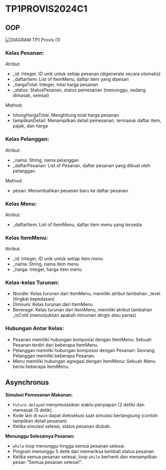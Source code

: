 # TP1PROVIS2024C1

## OOP
![DIAGRAM TP1 Provis (1)](https://github.com/boyaditya/TP1PROVIS2024C1/assets/135103722/13a6abe5-1454-4e9c-a554-5494b922b697)


### Kelas Pesanan:
Atribut:
- _id: Integer, ID unik untuk setiap pesanan (digenerate secara otomatis)
- _daftarItem: List of ItemMenu, daftar item yang dipesan
- _hargaTotal: Integer, total harga pesanan
- _status: StatusPesanan, status pemesanan (menunggu, sedang dimasak, selesai)
  
Method:
- hitungHargaTotal: Menghitung total harga pesanan
- tampilkanDetail: Menampilkan detail pemesanan, termasuk daftar item, pajak, dan harga
  
### Kelas Pelanggan:
Atribut:
- _nama: String, nama pelanggan
- _daftarPesanan: List of Pesanan, daftar pesanan yang dibuat oleh pelanggan
  
Method:
- pesan: Menambahkan pesanan baru ke daftar pesanan
  
### Kelas Menu:
Atribut:
- _daftarItem: List of ItemMenu, daftar item menu yang tersedia
  
### Kelas ItemMenu:
Atribut:
- _id: Integer, ID unik untuk setiap item menu
- _nama: String, nama item menu
- _harga: Integer, harga item menu

### Kelas-kelas Turunan:
- Noodle: Kelas turunan dari ItemMenu, memiliki atribut tambahan _level (tingkat kepedasan)
- Dimsum: Kelas turunan dari ItemMenu
- Beverage: Kelas turunan dari ItemMenu, memiliki atribut tambahan _isCold (menunjukkan apakah minuman dingin atau panas)
  
### Hubungan Antar Kelas:
- Pesanan memiliki hubungan komposisi dengan ItemMenu: Sebuah Pesanan terdiri dari beberapa ItemMenu.
- Pelanggan memiliki hubungan komposisi dengan Pesanan: Seorang Pelanggan memiliki beberapa Pesanan.
- Menu memiliki hubungan agregasi dengan ItemMenu: Sebuah Menu berisi beberapa ItemMenu.

## Asynchronus
**Simulasi Pemesanan Makanan:**

* `Future.delayed` menyimulasikan waktu penyiapan (2 detik) dan memasak (5 detik).
* Kode lain di `main` dapat dieksekusi saat simulasi berlangsung (contoh: tampilkan detail pesanan).
* Ketika simulasi selesai, status pesanan diubah.

**Menunggu Selesainya Pesanan:**

* `while` loop menunggu hingga semua pesanan selesai.
* Program menunggu 5 detik dan memeriksa kembali status pesanan.
* Ketika semua pesanan selesai, loop `while` berhenti dan menampilkan pesan "Semua pesanan selesai!".
